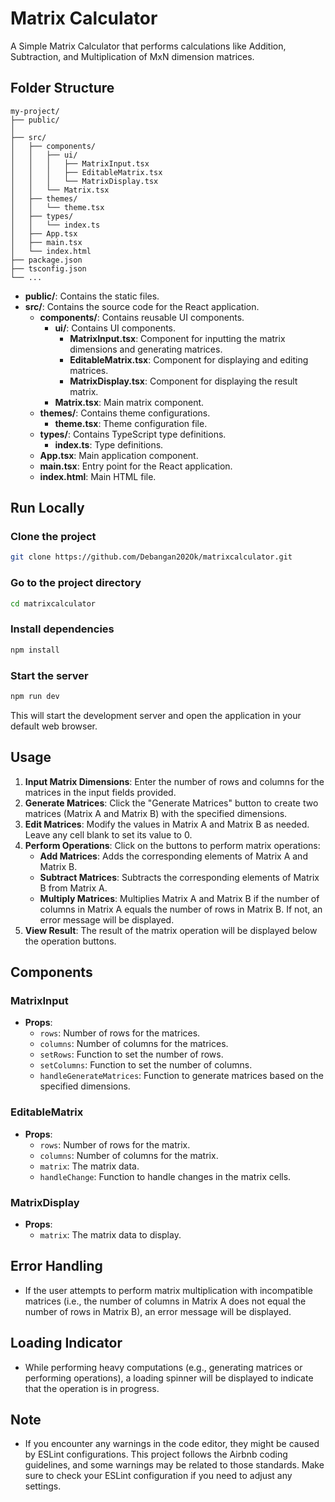 # Matrix Calculator

A Simple Matrix Calculator that performs calculations like Addition, Subtraction, and Multiplication of MxN dimension matrices.

## Folder Structure

```
my-project/
├── public/
│  
├── src/
│   ├── components/
│   │   ├── ui/
│   │   │   ├── MatrixInput.tsx
│   │   │   ├── EditableMatrix.tsx
│   │   │   └── MatrixDisplay.tsx
│   │   └── Matrix.tsx
│   ├── themes/
│   │   └── theme.tsx
│   ├── types/
│   │   └── index.ts
│   ├── App.tsx
│   ├── main.tsx
│   └── index.html
├── package.json
├── tsconfig.json
└── ...
```

- **public/**: Contains the static files.
- **src/**: Contains the source code for the React application.
  - **components/**: Contains reusable UI components.
    - **ui/**: Contains UI components.
      - **MatrixInput.tsx**: Component for inputting the matrix dimensions and generating matrices.
      - **EditableMatrix.tsx**: Component for displaying and editing matrices.
      - **MatrixDisplay.tsx**: Component for displaying the result matrix.
    - **Matrix.tsx**: Main matrix component.
  - **themes/**: Contains theme configurations.
    - **theme.tsx**: Theme configuration file.
  - **types/**: Contains TypeScript type definitions.
    - **index.ts**: Type definitions.
  - **App.tsx**: Main application component.
  - **main.tsx**: Entry point for the React application.
  - **index.html**: Main HTML file.

## Run Locally

### Clone the project

```bash
git clone https://github.com/Debangan202Ok/matrixcalculator.git
```

### Go to the project directory

```bash
cd matrixcalculator
```

### Install dependencies

```bash
npm install
```

### Start the server

```bash
npm run dev
```

This will start the development server and open the application in your default web browser.

## Usage

1. **Input Matrix Dimensions**: Enter the number of rows and columns for the matrices in the input fields provided.
2. **Generate Matrices**: Click the "Generate Matrices" button to create two matrices (Matrix A and Matrix B) with the specified dimensions.
3. **Edit Matrices**: Modify the values in Matrix A and Matrix B as needed. Leave any cell blank to set its value to 0.
4. **Perform Operations**: Click on the buttons to perform matrix operations:
   - **Add Matrices**: Adds the corresponding elements of Matrix A and Matrix B.
   - **Subtract Matrices**: Subtracts the corresponding elements of Matrix B from Matrix A.
   - **Multiply Matrices**: Multiplies Matrix A and Matrix B if the number of columns in Matrix A equals the number of rows in Matrix B. If not, an error message will be displayed.
5. **View Result**: The result of the matrix operation will be displayed below the operation buttons.

## Components

### MatrixInput

- **Props**:
  - `rows`: Number of rows for the matrices.
  - `columns`: Number of columns for the matrices.
  - `setRows`: Function to set the number of rows.
  - `setColumns`: Function to set the number of columns.
  - `handleGenerateMatrices`: Function to generate matrices based on the specified dimensions.

### EditableMatrix

- **Props**:
  - `rows`: Number of rows for the matrix.
  - `columns`: Number of columns for the matrix.
  - `matrix`: The matrix data.
  - `handleChange`: Function to handle changes in the matrix cells.

### MatrixDisplay

- **Props**:
  - `matrix`: The matrix data to display.

## Error Handling

- If the user attempts to perform matrix multiplication with incompatible matrices (i.e., the number of columns in Matrix A does not equal the number of rows in Matrix B), an error message will be displayed.

## Loading Indicator

- While performing heavy computations (e.g., generating matrices or performing operations), a loading spinner will be displayed to indicate that the operation is in progress.

## Note

- If you encounter any warnings in the code editor, they might be caused by ESLint configurations. This project follows the Airbnb coding guidelines, and some warnings may be related to those standards. Make sure to check your ESLint configuration if you need to adjust any settings.